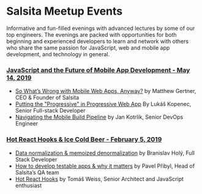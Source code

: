# Salsita Meetup Events

Informative and fun-filled evenings with advanced lectures by some of our top engineers. The evenings are packed with opportunities for both beginning and experienced developers to learn and network with others who share the same passion for JavaScript, web and mobile app development, and technology in general.

### [JavaScript and the Future of Mobile App Development - May 14, 2019](https://www.meetup.com/Meetup-Salsita/events/260537713/)  
* [So What’s Wrong with Mobile Web Apps, Anyway?](https://blog.salsitasoft.com/whats-wrong-with-mobile-apps-anyway/?utm_source=newsletter&utm_medium=github&utm_campaign=no-campaign&utm_term=demography-conversion&utm_content=wrong-mobile) by Matthew Gertner, CEO & Founder of Salsita
* [Putting the "Progressive" in Progressive Web App](https://www.slideshare.net/SalsitaSoftware/putting-the-progressive-in-progressive-web-app-by-luk-kopenec-senior-fullstack-developer) By Lukáš Kopenec, Senior Full-stack Developer
* [Navigating the Mobile Build Pipeline](https://www.slideshare.net/SalsitaSoftware/navigating-the-mobile-build-pipeline-by-jan-kotrlk-senior-devops-engineer) by Jan Kotrlík, Senior DevOps Engineer

### [Hot React Hooks & Ice Cold Beer - February 5, 2019](https://www.meetup.com/Meetup-Salsita/events/256199503/)  
* [Data normalization & memoized denormalization](https://www.slideshare.net/SalsitaSoftware/data-normalization-amp-memoized-denormalization) by Branislav Holý, Full Stack Developer
* [How to develop testable apps & why it matters](https://www.slideshare.net/SalsitaSoftware/how-to-develop-testable-react-apps-and-why-it-truly-matters) by Pavel Přibyl, Head of Salsita’s QA team
* [Hot React Hooks](https://www.slideshare.net/SalsitaSoftware/hot-react-hooks) by Tomáš Weiss, Senior Architect and JavaScript enthusiast

